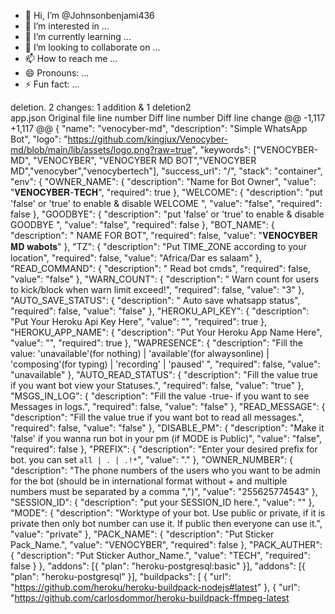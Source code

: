 - 👋 Hi, I’m @Johnsonbenjami436
- 👀 I’m interested in ...
- 🌱 I’m currently learning ...
- 💞️ I’m looking to collaborate on ...
- 📫 How to reach me ...
- 😄 Pronouns: ...
- ⚡ Fun fact: ...

<!---
Johnsonbenjami436/Johnsonbenjami436 is a ✨ special ✨ repository because its `README.md` (this file) appears on your GitHub profile.
You can click the Preview link to take a look at your changes.
--->
deletion.
 2 changes: 1 addition & 1 deletion2  
app.json
Original file line number	Diff line number	Diff line change
@@ -1,117 +1,117 @@
{
  "name": "venocyber-md",
  "description": "Simple WhatsApp Bot",
  "logo": "https://github.com/kingjux/Venocyber-md/blob/main/lib/assets/logo.png?raw=true",
  "keywords": ["VENOCYBER-MD", "VENOCYBER", "VENOCYBER MD BOT","VENOCYBER MD","venocyber","venocybertech"],
  "success_url": "/",
  "stack": "container",
  "env": {
    "OWNER_NAME": {
      "description": "Name for Bot Owner",
      "value": "𝐕𝐄𝐍𝐎𝐂𝐘𝐁𝐄𝐑-𝐓𝐄𝐂𝐇",
      "required": true
    },
    "WELCOME": {
      "description": "put 'false' or 'true' to enable & disable WELCOME ",
      "value": "false",
      "required": false
    },
    "GOODBYE": {
      "description": "put 'false' or 'true' to enable & disable GOODBYE ",
      "value": "false",
      "required": false
    },
    "BOT_NAME": {
      "description": " NAME FOR BOT",
      "required": false,
      "value": "𝐕𝐄𝐍𝐎𝐂𝐘𝐁𝐄𝐑 𝐌𝐃 𝐰𝐚𝐛𝐨𝐭𝐬"
    },
    "TZ": {
      "description": "Put TIME_ZONE according to your location",
      "required": false,
      "value": "Africa/Dar es salaam"
    },
    "READ_COMMAND": {
      "description": " Read bot cmds",
      "required": false,
      "value": "false"
    },
    "WARN_COUNT": {
      "description": " Warn count for users to kick/block when warn limit exceed!",
      "required": false,
      "value": "3"
    },
    "AUTO_SAVE_STATUS": {
      "description": " Auto save whatsapp status",
      "required": false,
      "value": "false"
    },
    "HEROKU_API_KEY": {
      "description": "Put Your Heroku Api Key Here",
      "value": "",
      "required": true
    },
    "HEROKU_APP_NAME": {
      "description": "Put Your Heroku App Name Here",
      "value": "",
      "required": true
    },
    "WAPRESENCE": {
      "description": "Fill the value: 'unavailable'(for nothing) | 'available'(for alwaysonline) | 'composing'(for typing) | 'recording' | 'paused' ",
      "required": false,
      "value": "unavailable"
    },
    "AUTO_READ_STATUS": {
      "description": "Fill the value true if you want bot view your Statuses.",
      "required": false,
      "value": "true"
    },
    "MSGS_IN_LOG": {
      "description": "Fill the value -true- if you want to see Messages in logs.",
      "required": false,
      "value": "false"
    },
    "READ_MESSAGE": {
      "description": "Fill the value true if you want bot to read all messages.",
      "required": false,
      "value": "false"
    },
    "DISABLE_PM": {
      "description": "Make it 'false' if you wanna run bot in your pm (if MODE is Public)",
      "value": "false",
      "required": false
    },
    "PREFIX": {
      "description": "Enter your desired prefix for bot. you can set `all | . | .!*`",
      "value": "."
    },
    "OWNER_NUMBER": {
      "description": "The phone numbers of the users who you want to be admin for the bot (should be in international format without + and multiple numbers must be separated by a comma \",\")",
      "value": "255625774543"
    },
    "SESSION_ID": {
      "description": "put your SESSION_ID here.",
      "value": ""
    },
    "MODE": {
      "description": "Worktype of your bot. Use public or private, if it is private then only bot number can use it. If public then everyone can use it.",
      "value": "private"
    },
    "PACK_NAME": {
      "description": "Put Sticker Pack_Name.",
      "value": "VENOCYBER",
      "required": false
    },
    "PACK_AUTHER": {
      "description": "Put Sticker Author_Name.",
      "value": "TECH",
      "required": false
    }
  },
  "addons": [{ "plan": "heroku-postgresql:basic" }],
  "addons": [{ "plan": "heroku-postgresql" }],
  "buildpacks": [
    { "url": "https://github.com/heroku/heroku-buildpack-nodejs#latest" },
    { "url": "https://github.com/carlosdommor/heroku-buildpack-ffmpeg-latest
